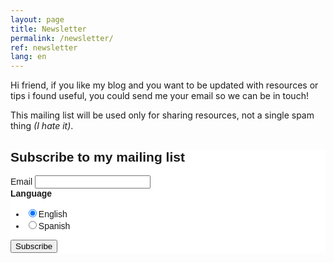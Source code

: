 ```yaml
---
layout: page
title: Newsletter
permalink: /newsletter/
ref: newsletter
lang: en
---
```


Hi friend, if you like my blog and you want to be updated with resources or tips i found useful, 
you could send me your email so we can be in touch!

This mailing list will be used only for sharing resources, not a single spam thing _(I hate it)_.
<!-- Begin MailChimp Signup Form -->
<link href="//cdn-images.mailchimp.com/embedcode/classic-10_7.css" rel="stylesheet" type="text/css">
<style type="text/css">
    #mc_embed_signup{background:#fff; clear:left; font:14px Helvetica,Arial,sans-serif; }
    /* Add your own MailChimp form style overrides in your site stylesheet or in this style block.
       We recommend moving this block and the preceding CSS link to the HEAD of your HTML file. */
</style>
<div id="mc_embed_signup">
<form action="//santigarcor.us13.list-manage.com/subscribe/post?u=28af94eb7aff5e15344c3219d&amp;id=d794c03413" method="post" id="mc-embedded-subscribe-form" name="mc-embedded-subscribe-form" class="validate" target="_blank" novalidate>
    <div id="mc_embed_signup_scroll">
    <h2>Subscribe to my mailing list</h2>
<div class="mc-field-group">
    <label for="mce-EMAIL">Email</label>
    <input type="email" value="" name="EMAIL" class="required email" id="mce-EMAIL">
</div>
<div class="mc-field-group input-group">
    <strong>Language </strong>
    <ul><li><input type="radio" value="1" name="group[6289]" id="mce-group[6289]-6289-0" checked><label for="mce-group[6289]-6289-0">English</label></li>
<li><input type="radio" value="2" name="group[6289]" id="mce-group[6289]-6289-1"><label for="mce-group[6289]-6289-1">Spanish</label></li>
</ul>
</div>
    <div id="mce-responses" class="clear">
        <div class="response" id="mce-error-response" style="display:none"></div>
        <div class="response" id="mce-success-response" style="display:none"></div>
    </div>    <!-- real people should not fill this in and expect good things - do not remove this or risk form bot signups-->
    <div style="position: absolute; left: -5000px;" aria-hidden="true"><input type="text" name="b_28af94eb7aff5e15344c3219d_d794c03413" tabindex="-1" value=""></div>
    <div class="clear"><input type="submit" value="Subscribe" name="subscribe" id="mc-embedded-subscribe" class="button"></div>
    </div>
</form>
</div>
<script type='text/javascript' src='//s3.amazonaws.com/downloads.mailchimp.com/js/mc-validate.js'></script><script type='text/javascript'>(function($) {window.fnames = new Array(); window.ftypes = new Array();fnames[0]='EMAIL';ftypes[0]='email';}(jQuery));var $mcj = jQuery.noConflict(true);</script>
<!--End mc_embed_signup-->